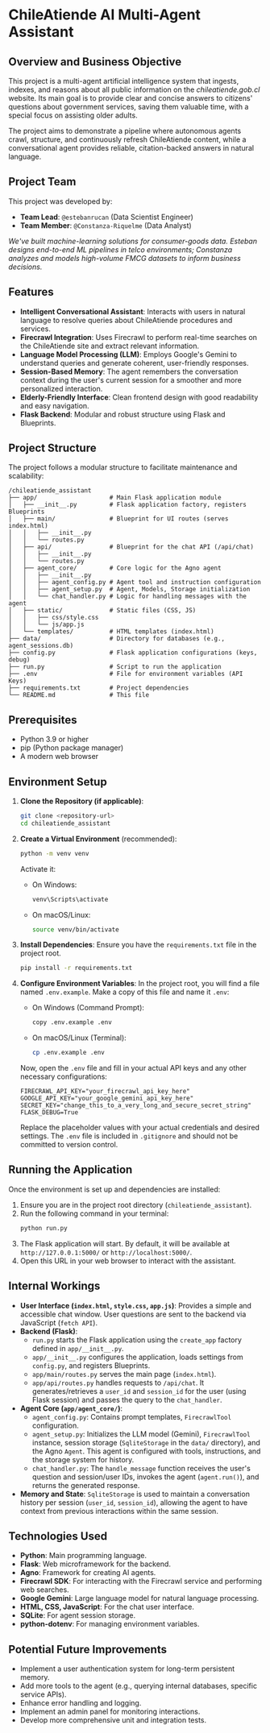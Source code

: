 # ChileAtiende AI Multi-Agent Assistant

## Overview and Business Objective

This project is a multi-agent artificial intelligence system that ingests, indexes, and reasons about all public information on the *chileatiende.gob.cl* website. Its main goal is to provide clear and concise answers to citizens' questions about government services, saving them valuable time, with a special focus on assisting older adults.

The project aims to demonstrate a pipeline where autonomous agents crawl, structure, and continuously refresh ChileAtiende content, while a conversational agent provides reliable, citation-backed answers in natural language.

## Project Team

This project was developed by:

*   **Team Lead**: `@estebanrucan` (Data Scientist Engineer)
*   **Team Member**: `@Constanza-Riquelme` (Data Analyst)

*We've built machine-learning solutions for consumer-goods data. Esteban designs end-to-end ML pipelines in telco environments; Constanza analyzes and models high-volume FMCG datasets to inform business decisions.*

## Features

*   **Intelligent Conversational Assistant**: Interacts with users in natural language to resolve queries about ChileAtiende procedures and services.
*   **Firecrawl Integration**: Uses Firecrawl to perform real-time searches on the ChileAtiende site and extract relevant information.
*   **Language Model Processing (LLM)**: Employs Google's Gemini to understand queries and generate coherent, user-friendly responses.
*   **Session-Based Memory**: The agent remembers the conversation context during the user's current session for a smoother and more personalized interaction.
*   **Elderly-Friendly Interface**: Clean frontend design with good readability and easy navigation.
*   **Flask Backend**: Modular and robust structure using Flask and Blueprints.

## Project Structure

The project follows a modular structure to facilitate maintenance and scalability:

```
/chileatiende_assistant
├── app/                    # Main Flask application module
│   ├── __init__.py         # Flask application factory, registers Blueprints
│   ├── main/               # Blueprint for UI routes (serves index.html)
│   │   ├── __init__.py
│   │   └── routes.py
│   ├── api/                # Blueprint for the chat API (/api/chat)
│   │   ├── __init__.py
│   │   └── routes.py
│   ├── agent_core/         # Core logic for the Agno agent
│   │   ├── __init__.py
│   │   ├── agent_config.py # Agent tool and instruction configuration
│   │   ├── agent_setup.py  # Agent, Models, Storage initialization
│   │   └── chat_handler.py # Logic for handling messages with the agent
│   ├── static/             # Static files (CSS, JS)
│   │   ├── css/style.css
│   │   └── js/app.js
│   └── templates/          # HTML templates (index.html)
├── data/                   # Directory for databases (e.g., agent_sessions.db)
├── config.py               # Flask application configurations (keys, debug)
├── run.py                  # Script to run the application
├── .env                    # File for environment variables (API Keys)
├── requirements.txt        # Project dependencies
└── README.md               # This file
```

## Prerequisites

*   Python 3.9 or higher
*   pip (Python package manager)
*   A modern web browser

## Environment Setup

1.  **Clone the Repository (if applicable)**:
    ```bash
    git clone <repository-url>
    cd chileatiende_assistant
    ```

2.  **Create a Virtual Environment** (recommended):
    ```bash
    python -m venv venv
    ```
    Activate it:
    *   On Windows:
        ```bash
        venv\Scripts\activate
        ```
    *   On macOS/Linux:
        ```bash
        source venv/bin/activate
        ```

3.  **Install Dependencies**:
    Ensure you have the `requirements.txt` file in the project root.
    ```bash
    pip install -r requirements.txt
    ```

4.  **Configure Environment Variables**:
    In the project root, you will find a file named `.env.example`.
    Make a copy of this file and name it `.env`:

    *   On Windows (Command Prompt):
        ```bash
        copy .env.example .env
        ```
    *   On macOS/Linux (Terminal):
        ```bash
        cp .env.example .env
        ```
    
    Now, open the `.env` file and fill in your actual API keys and any other necessary configurations:

    ```env
    FIRECRAWL_API_KEY="your_firecrawl_api_key_here"
    GOOGLE_API_KEY="your_google_gemini_api_key_here"
    SECRET_KEY="change_this_to_a_very_long_and_secure_secret_string"
    FLASK_DEBUG=True
    ```
    Replace the placeholder values with your actual credentials and desired settings. The `.env` file is included in `.gitignore` and should not be committed to version control.

## Running the Application

Once the environment is set up and dependencies are installed:

1.  Ensure you are in the project root directory (`chileatiende_assistant`).
2.  Run the following command in your terminal:
    ```bash
    python run.py
    ```
3.  The Flask application will start. By default, it will be available at `http://127.0.0.1:5000/` or `http://localhost:5000/`.
4.  Open this URL in your web browser to interact with the assistant.

## Internal Workings

*   **User Interface (`index.html`, `style.css`, `app.js`)**: Provides a simple and accessible chat window. User questions are sent to the backend via JavaScript (`fetch API`).
*   **Backend (Flask)**:
    *   `run.py` starts the Flask application using the `create_app` factory defined in `app/__init__.py`.
    *   `app/__init__.py` configures the application, loads settings from `config.py`, and registers Blueprints.
    *   `app/main/routes.py` serves the main page (`index.html`).
    *   `app/api/routes.py` handles requests to `/api/chat`. It generates/retrieves a `user_id` and `session_id` for the user (using Flask session) and passes the query to the `chat_handler`.
*   **Agent Core (`app/agent_core/`)**:
    *   `agent_config.py`: Contains prompt templates, `FirecrawlTool` configuration.
    *   `agent_setup.py`: Initializes the LLM model (Gemini), `FirecrawlTool` instance, session storage (`SqliteStorage` in the `data/` directory), and the Agno `Agent`. This agent is configured with tools, instructions, and the storage system for history.
    *   `chat_handler.py`: The `handle_message` function receives the user's question and session/user IDs, invokes the agent (`agent.run()`), and returns the generated response.
*   **Memory and State**: `SqliteStorage` is used to maintain a conversation history per session (`user_id`, `session_id`), allowing the agent to have context from previous interactions within the same session.

## Technologies Used

*   **Python**: Main programming language.
*   **Flask**: Web microframework for the backend.
*   **Agno**: Framework for creating AI agents.
*   **Firecrawl SDK**: For interacting with the Firecrawl service and performing web searches.
*   **Google Gemini**: Large language model for natural language processing.
*   **HTML, CSS, JavaScript**: For the chat user interface.
*   **SQLite**: For agent session storage.
*   **python-dotenv**: For managing environment variables.

## Potential Future Improvements

*   Implement a user authentication system for long-term persistent memory.
*   Add more tools to the agent (e.g., querying internal databases, specific service APIs).
*   Enhance error handling and logging.
*   Implement an admin panel for monitoring interactions.
*   Develop more comprehensive unit and integration tests. 